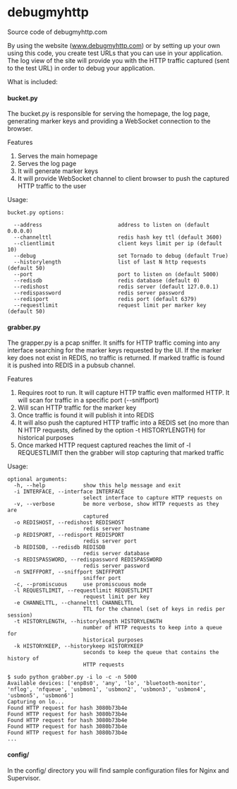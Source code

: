 # debugmyhttp
Source code of debugmyhttp.com

By using the website (www.debugmyhttp.com) or by setting up your own using this code, you create test URLs that you can use in your application. The log view of the site will provide you with the HTTP traffic captured (sent to the test URL) in order to debug your application.  


What is included:

#### bucket.py

The bucket.py is responsible for serving the homepage, the log page, generating marker keys and providing a WebSocket connection to the browser.

Features

1. Serves the main homepage
2. Serves the log page
3. It will generate marker keys
4. It will provide WebSocket channel to client browser to push the captured HTTP traffic to the user

Usage: 
```
bucket.py options:

  --address                        address to listen on (default 0.0.0.0)
  --channelttl                     redis hash key ttl (default 3600)
  --clientlimit                    client keys limit per ip (default 10)
  --debug                          set Tornado to debug (default True)
  --historylength                  list of last N http requests (default 50)
  --port                           port to listen on (default 5000)
  --redisdb                        redis database (default 0)
  --redishost                      redis server (default 127.0.0.1)
  --redispassword                  redis server password
  --redisport                      redis port (default 6379)
  --requestlimit                   request limit per marker key (default 50)
```

#### grabber.py

The grapper.py is a pcap sniffer. It sniffs for HTTP traffic coming into any interface searching for the marker keys requested by the UI. If the marker key does not exist in REDIS, no traffic is returned. If marked traffic is found it is pushed into REDIS in a pubsub channel.

Features

1. Requires root to run. It will capture HTTP traffic even malformed HTTP. It will scan for traffic in a specific port (--sniffport)
2. Will scan HTTP traffic for the marker key
3. Once traffic is found it will publish it into REDIS
4. It will also push the captured HTTP traffic into a REDIS set (no more than N HTTP requests, defined by the option -t HISTORYLENGTH) for historical purposes
5. Once marked HTTP request captured reaches the limit of -l REQUESTLIMIT then the grabber will stop capturing that marked traffic

Usage:
```
optional arguments:
  -h, --help            show this help message and exit
  -i INTERFACE, --interface INTERFACE
                        select interface to capture HTTP requests on
  -v, --verbose         be more verbose, show HTTP requests as they are
                        captured
  -o REDISHOST, --redishost REDISHOST
                        redis server hostname
  -p REDISPORT, --redisport REDISPORT
                        redis server port
  -b REDISDB, --redisdb REDISDB
                        redis server database
  -s REDISPASSWORD, --redispassword REDISPASSWORD
                        redis server password
  -n SNIFFPORT, --sniffport SNIFFPORT
                        sniffer port
  -c, --promiscuous     use promiscuous mode
  -l REQUESTLIMIT, --requestlimit REQUESTLIMIT
                        request limit per key
  -e CHANNELTTL, --channelttl CHANNELTTL
                        TTL for the channel (set of keys in redis per session)
  -t HISTORYLENGTH, --historylength HISTORYLENGTH
                        number of HTTP requests to keep into a queue for
                        historical purposes
  -k HISTORYKEEP, --historykeep HISTORYKEEP
                        seconds to keep the queue that contains the history of
                        HTTP requests
```

```
$ sudo python grabber.py -i lo -c -n 5000
Available devices: ['enp8s0', 'any', 'lo', 'bluetooth-monitor', 'nflog', 'nfqueue', 'usbmon1', 'usbmon2', 'usbmon3', 'usbmon4', 'usbmon5', 'usbmon6'] 
Capturing on lo...
Found HTTP request for hash 3080b73b4e
Found HTTP request for hash 3080b73b4e
Found HTTP request for hash 3080b73b4e
Found HTTP request for hash 3080b73b4e
Found HTTP request for hash 3080b73b4e
...
```

#### config/

In the config/ directory you will find sample configuration files for Nginx and Supervisor. 
